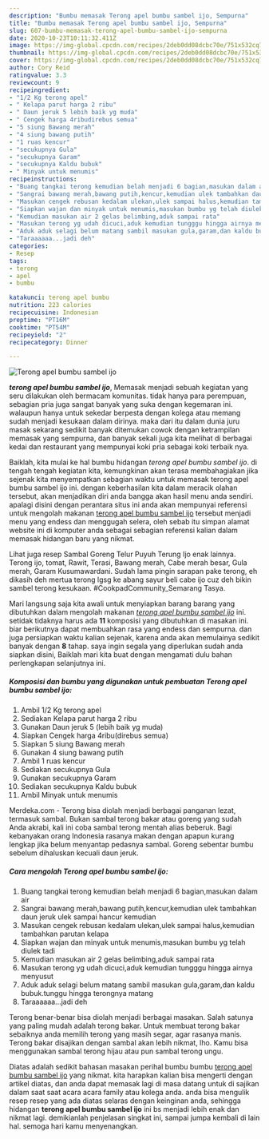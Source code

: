 ```yaml
---
description: "Bumbu memasak Terong apel bumbu sambel ijo, Sempurna"
title: "Bumbu memasak Terong apel bumbu sambel ijo, Sempurna"
slug: 607-bumbu-memasak-terong-apel-bumbu-sambel-ijo-sempurna
date: 2020-10-23T10:11:32.411Z
image: https://img-global.cpcdn.com/recipes/2deb0dd08dcbc70e/751x532cq70/terong-apel-bumbu-sambel-ijo-foto-resep-utama.jpg
thumbnail: https://img-global.cpcdn.com/recipes/2deb0dd08dcbc70e/751x532cq70/terong-apel-bumbu-sambel-ijo-foto-resep-utama.jpg
cover: https://img-global.cpcdn.com/recipes/2deb0dd08dcbc70e/751x532cq70/terong-apel-bumbu-sambel-ijo-foto-resep-utama.jpg
author: Cory Reid
ratingvalue: 3.3
reviewcount: 9
recipeingredient:
- "1/2 Kg terong apel"
- " Kelapa parut harga 2 ribu"
- " Daun jeruk 5 lebih baik yg muda"
- " Cengek harga 4ribudirebus semua"
- "5 siung Bawang merah"
- "4 siung bawang putih"
- "1 ruas kencur"
- "secukupnya Gula"
- "secukupnya Garam"
- "secukupnya Kaldu bubuk"
- " Minyak untuk menumis"
recipeinstructions:
- "Buang tangkai terong kemudian belah menjadi 6 bagian,masukan dalam air"
- "Sangrai bawang merah,bawang putih,kencur,kemudian ulek tambahkan daun jeruk ulek sampai hancur kemudian"
- "Masukan cengek rebusan kedalam ulekan,ulek sampai halus,kemudian tambahkan parutan kelapa"
- "Siapkan wajan dan minyak untuk menumis,masukan bumbu yg telah diulek tadi"
- "Kemudian masukan air 2 gelas belimbing,aduk sampai rata"
- "Masukan terong yg udah dicuci,aduk kemudian tungggu hingga airnya menyusut"
- "Aduk aduk selagi belum matang sambil masukan gula,garam,dan kaldu bubuk.tunggu hingga terongnya matang"
- "Taraaaaaa...jadi deh"
categories:
- Resep
tags:
- terong
- apel
- bumbu

katakunci: terong apel bumbu 
nutrition: 223 calories
recipecuisine: Indonesian
preptime: "PT16M"
cooktime: "PT54M"
recipeyield: "2"
recipecategory: Dinner

---
```



![Terong apel bumbu sambel ijo](https://img-global.cpcdn.com/recipes/2deb0dd08dcbc70e/751x532cq70/terong-apel-bumbu-sambel-ijo-foto-resep-utama.jpg)

<b><i>terong apel bumbu sambel ijo</i></b>, Memasak menjadi sebuah kegiatan yang seru dilakukan oleh bermacam komunitas. tidak hanya para perempuan, sebagian pria juga sangat banyak yang suka dengan kegemaran ini. walaupun hanya untuk sekedar berpesta dengan kolega atau memang sudah menjadi kesukaan dalam dirinya. maka dari itu dalam dunia juru masak sekarang sedikit banyak ditemukan cowok dengan ketrampilan memasak yang sempurna, dan banyak sekali juga kita melihat di berbagai kedai dan restaurant yang mempunyai koki pria sebagai koki terbaik nya.

Baiklah, kita mulai ke hal bumbu hidangan <i>terong apel bumbu sambel ijo</i>. di tengah tengah kegiatan kita, kemungkinan akan terasa membahagiakan jika sejenak kita menyempatkan sebagian waktu untuk memasak terong apel bumbu sambel ijo ini. dengan keberhasilan kita dalam meracik olahan tersebut, akan menjadikan diri anda bangga akan hasil menu anda sendiri. apalagi disini dengan perantara situs ini anda akan mempunyai referensi untuk mengolah makanan <u>terong apel bumbu sambel ijo</u> tersebut menjadi menu yang endess dan menggugah selera, oleh sebab itu simpan alamat website ini di komputer anda sebagai sebagian referensi kalian dalam memasak hidangan baru yang nikmat.

Lihat juga resep Sambal Goreng Telur Puyuh Terung Ijo enak lainnya. Terong ijo, tomat, Rawit, Terasi, Bawang merah, Cabe merah besar, Gula merah, Garam Kusumawardani. Sudah lama pingin sarapan pake terong, eh dikasih deh mertua terong lgsg ke abang sayur beli cabe ijo cuz deh bikin sambel terong kesukaan. #CookpadCommunity_Semarang Tasya.


Mari langsung saja kita awali untuk menyiapkan barang barang yang dibutuhkan dalam mengolah makanan <u><i>terong apel bumbu sambel ijo</i></u> ini. setidak tidaknya harus ada <b>11</b> komposisi yang dibutuhkan di masakan ini. biar berikutnya dapat membuahkan rasa yang endess dan sempurna. dan juga persiapkan waktu kalian sejenak, karena anda akan memulainya sedikit banyak dengan <b>8</b> tahap. saya ingin segala yang diperlukan sudah anda siapkan disini, Baiklah mari kita buat dengan mengamati dulu bahan perlengkapan selanjutnya ini.

<!--inarticleads1-->

##### Komposisi dan bumbu yang digunakan untuk pembuatan Terong apel bumbu sambel ijo:

1. Ambil 1/2 Kg terong apel
1. Sediakan  Kelapa parut harga 2 ribu
1. Gunakan  Daun jeruk 5 (lebih baik yg muda)
1. Siapkan  Cengek harga 4ribu(direbus semua)
1. Siapkan 5 siung Bawang merah
1. Gunakan 4 siung bawang putih
1. Ambil 1 ruas kencur
1. Sediakan secukupnya Gula
1. Gunakan secukupnya Garam
1. Sediakan secukupnya Kaldu bubuk
1. Ambil  Minyak untuk menumis


Merdeka.com - Terong bisa diolah menjadi berbagai panganan lezat, termasuk sambal. Bukan sambal terong bakar atau goreng yang sudah Anda akrabi, kali ini coba sambal terong mentah alias beberuk. Bagi kebanyakan orang Indonesia rasanya makan dengan apapun kurang lengkap jika belum menyantap pedasnya sambal. Goreng sebentar bumbu sebelum dihaluskan kecuali daun jeruk. 

<!--inarticleads2-->

##### Cara mengolah Terong apel bumbu sambel ijo:

1. Buang tangkai terong kemudian belah menjadi 6 bagian,masukan dalam air
1. Sangrai bawang merah,bawang putih,kencur,kemudian ulek tambahkan daun jeruk ulek sampai hancur kemudian
1. Masukan cengek rebusan kedalam ulekan,ulek sampai halus,kemudian tambahkan parutan kelapa
1. Siapkan wajan dan minyak untuk menumis,masukan bumbu yg telah diulek tadi
1. Kemudian masukan air 2 gelas belimbing,aduk sampai rata
1. Masukan terong yg udah dicuci,aduk kemudian tungggu hingga airnya menyusut
1. Aduk aduk selagi belum matang sambil masukan gula,garam,dan kaldu bubuk.tunggu hingga terongnya matang
1. Taraaaaaa...jadi deh


Terong benar-benar bisa diolah menjadi berbagai masakan. Salah satunya yang paling mudah adalah terong bakar. Untuk membuat terong bakar sebaiknya anda memilih terong yang masih segar, agar rasanya manis. Terong bakar disajikan dengan sambal akan lebih nikmat, lho. Kamu bisa menggunakan sambal terong hijau atau pun sambal terong ungu. 

Diatas adalah sedikit bahasan masakan perihal bumbu bumbu <u>terong apel bumbu sambel ijo</u> yang nikmat. kita harapkan kalian bisa mengerti dengan artikel diatas, dan anda dapat memasak lagi di masa datang untuk di sajikan dalam saat saat acara acara family atau kolega anda. anda bisa mengulik resep resep yang ada diatas selaras dengan keinginan anda, sehingga hidangan <b>terong apel bumbu sambel ijo</b> ini bs menjadi lebih enak dan nikmat lagi. demikianlah penjelasan singkat ini, sampai jumpa kembali di lain hal. semoga hari kamu menyenangkan.
